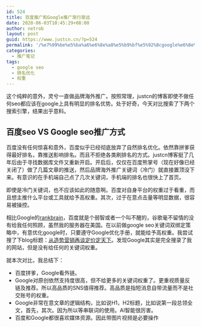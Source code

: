 ```yaml
---
id: 524
title: 百度推广和Google推广渐行渐远
date: 2020-06-03T10:45:29+08:00
author: netrob
layout: post
guid: https://www.justcn.cn/?p=524
permalink: '/%e7%99%be%e5%ba%a6%e6%8e%a8%e5%b9%bf%e5%92%8cgoogle%e6%8e%a8%e5%b9%bf%e6%b8%90%e8%a1%8c%e6%b8%90%e8%bf%9c/'
categories:
  - 推广笔记
tags:
  - google seo
  - 排名优化
  - 权重
---
```

这个纯粹的意外，灵兮一直做品牌海外推广。按照常理，justcn的博客即使不做任何seo都应该在google上具有明显的排名优势。处于好奇，今天对比搜索了下两个搜索引擎，结果出乎意料。

## 百度seo VS Google seo推广方式

百度没有任何惊喜和意外，百度似乎已经彻底放弃了自然排名优化。依然靠拼爹获得最好排名，靠推送影响排名。而且不拒绝各类刷排名的方式。justcn博客挺了几年后由于寻找数据库文件又重新开启。开启后，仅仅在百度熊掌号（现在好像已经关闭了）做了几篇文章的推送，然后品牌海外推广关键词（冷门）就直接置顶没下来。有意识的在手机端自己点了几次关键词，手机端的排名也很快上了首页。

即使是冷门关键词，也不应该如此的随意啊。百度对自身平台的权重过于看重，而且想主推什么平台或工具就给予高权重。其次，过于在意点击量等明显数据，很容易被操控。

相比Google的<a rel="noreferrer noopener" href="https://www.justcn.cn/%e6%b5%b7%e5%a4%96%e6%8e%a8%e5%b9%bf-2020%e5%bd%b1%e5%93%8dgoogle%e6%8e%92%e5%90%8d%e7%9a%84rankbrain%e5%9b%a0%e7%b4%a0/" target="_blank">rankbrain</a>，百度就是个弱智或者一个叫不醒的，谷歌毫不留情的没有给我任何照顾，虽然我的服务器在美国。在以前做google seo关键词双绑定策略中，有意优化google时，只要遵守Google优化手册，就能给予高权重。我尝试搜了下blog标题：[从造势营销再谈定价定天下](https://www.justcn.cn/%e4%bb%8e%e9%80%a0%e5%8a%bf%e8%90%a5%e9%94%80%e5%86%8d%e8%b0%88%e5%ae%9a%e4%bb%b7%e5%ae%9a%e5%a4%a9%e4%b8%8b/)。发现Google其实是完全搜录了我的网站，但是没有给任何的关键词权重。

就本次对比，我总结下：

  * 百度拼爹，Google看外链。
  * Google对原创依然支持度很高，但不给更多的关键词权重了。更重视质量反链及推荐。所以高品质的SNS值得推荐。高品质是指短消息自带流量而不是社交账号的权重。
  * Google非常在意文章的逻辑结构，比如说H1，H2标题，比如说第一段总领全文，首先，其次。因为所以等串联词的使用。AI智能很厉害。
  * 百度和Google都很喜欢媒体资源。因此带图片视频是必要操作